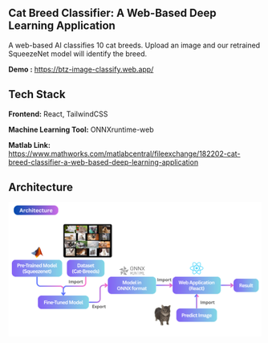 ## Cat Breed Classifier: A Web-Based Deep Learning Application

A web-based AI classifies 10 cat breeds. Upload an image and our retrained SqueezeNet model will identify the breed.

**Demo :** https://btz-image-classify.web.app/

## Tech Stack

**Frontend:** React, TailwindCSS

**Machine Learning Tool:** ONNXruntime-web

**Matlab Link:** https://www.mathworks.com/matlabcentral/fileexchange/182202-cat-breed-classifier-a-web-based-deep-learning-application

## Architecture

![Logo](https://raw.githubusercontent.com/bethezank/btz-image-classify/refs/heads/main/docs/arch.png)

